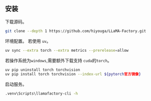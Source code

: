 ## 安装
下载源码。
```sh
git clone --depth 1 https://github.com/hiyouga/LLaMA-Factory.git
```
环境配置。
若使用 `uv`。
```sh
uv sync --extra torch --extra metrics --prerelease=allow
```
若操作系统为`windows`,需要额外下载支持 `cuda`的`torch`。
```sh
uv pip uninstall torch torchvision
uv pip install torch torchvision --index-url ${pytorch官方镜像}
```
启动服务。
```sh
.venv\Scripts\llamafactory-cli -h
```
